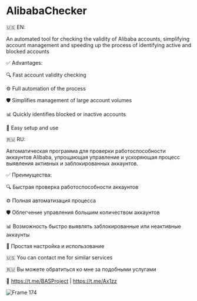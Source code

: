 # AlibabaChecker

🇺🇸 EN:

An automated tool for checking the validity of Alibaba accounts, simplifying account management and speeding up the process of identifying active and blocked accounts

✅ Advantages:

🔍 Fast account validity checking

⚙️ Full automation of the process

🛡️ Simplifies management of large account volumes

📊 Quickly identifies blocked or inactive accounts

🔧 Easy setup and use

🇷🇺 RU:

Автоматическая программа для проверки работоспособности аккаунтов Alibaba, упрощающая управление и ускоряющая процесс выявления активных и заблокированных аккаунтов.

✅ Преимущества:

🔍 Быстрая проверка работоспособности аккаунтов

⚙️ Полная автоматизация процесса

🛡️ Облегчение управления большим количеством аккаунтов

📊 Возможность быстро выявлять заблокированные или неактивные аккаунты

🔧 Простая настройка и использование

🇺🇸 You can contact me for similar services

🇷🇺 Вы можете обратиться ко мне за подобными услугами

💬 https://t.me/BASProject | https://t.me/Ax1zz

![Frame 174](https://github.com/user-attachments/assets/7ae4c5d0-a424-45aa-bd8d-5818a20bb395)
